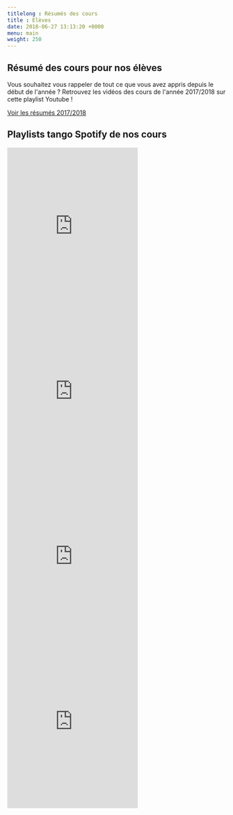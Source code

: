 ```yaml
---
titlelong : Résumés des cours
title : Elèves
date: 2018-06-27 13:13:20 +0000
menu: main
weight: 250
---
```

## Résumé des cours pour nos élèves

Vous souhaitez vous rappeler de tout ce que vous avez appris depuis le début de l'année ? Retrouvez les vidéos des cours de l'année 2017/2018 sur cette playlist Youtube !

<a href="https://www.youtube.com/watch?v=Fo7__mYhtls&list=PL6Z1BzMUtcgaG7yntUxeXBb3m9a2VR6wf" target="_blank" class='btn btn-primary'>Voir les résumés 2017/2018</a>

## Playlists tango Spotify de nos cours

<div class='row space-v' >
	<div class='col-md-6'>
		<iframe src="https://embed.spotify.com/?uri=spotify%3Auser%3A1125227118%3Aplaylist%3A3fbv36WE9RI2lW6hiNGm6p" width="300" height="380" frameborder="0" data-mce-fragment="1"></iframe>
	</div>
	<div class='col-md-6'>
		<iframe src="https://embed.spotify.com/?uri=spotify%3Auser%3A1125227118%3Aplaylist%3A5Z98CltHZ01xDpOQ4NkfyV" width="300" height="380" frameborder="0"></iframe>
	</div>
</div>

<div class='row space-v mt-4'>
	<div class='col-md-6'>
		<iframe src="https://embed.spotify.com/?uri=spotify%3Auser%3A1125227118%3Aplaylist%3A2Y1aiPDUPwhfFeGMG5mCjz" width="300" height="380" frameborder="0" data-mce-fragment="1"></iframe>
	</div>
	<div class='col-md-6'>
		<iframe src="https://embed.spotify.com/?uri=spotify%3Auser%3A1125227118%3Aplaylist%3A0hCshtruafelBIZKHqKqZ8" width="300" height="380" frameborder="0"></iframe>
	</div
</div>
